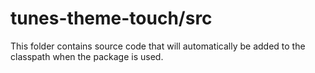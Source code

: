 # tunes-theme-touch/src

This folder contains source code that will automatically be added to the classpath when
the package is used.
